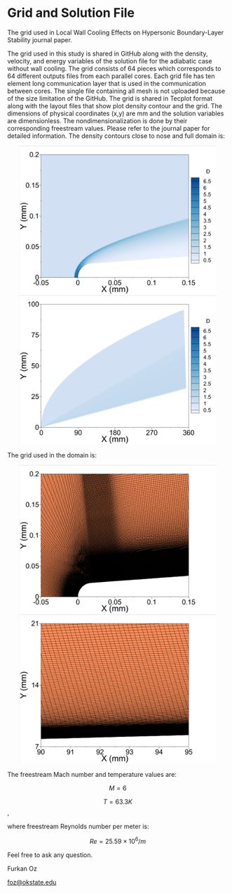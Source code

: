 # Grid and Solution File
The grid used in Local Wall Cooling Effects on Hypersonic Boundary-Layer Stability journal paper.

The grid used in this study is shared in GitHub along with the density, velocity, and energy variables of the solution file for the adiabatic case without wall cooling. The grid consists of 64 pieces which corresponds to 64 different outputs files from each parallel cores. Each grid file has ten element long communication layer that is used in the communication between cores. The single file containing all mesh is not uploaded because of the size limitation of the GitHub. The grid is shared in Tecplot format along with the layout files that show plot density contour and the grid. The dimensions of physical coordinates (x,y) are mm and the solution variables are dimensionless. The nondimensionalization is done by their corresponding freestream values. Please refer to the journal paper for detailed information. The density contours close to nose and full domain is:

<p align="center">
  <img src="Density_Nose.png" width="450" title="hover text">
  <img src="Density_Full.png" width="450" alt="accessibility text">
</p>

The grid used in the domain is:

<p align="center">
  <img src="Mesh_Nose.png" width="450" title="hover text">
  <img src="Mesh_Full.png" width="450" alt="accessibility text">
</p>

The freestream Mach number and temperature values are:

$$M=6$$

$$T=63.3K$$,

where freestream Reynolds number per meter is:

$$Re=25.59\times10^6/m$$

Feel free to ask any question.

Furkan Oz

foz@okstate.edu
